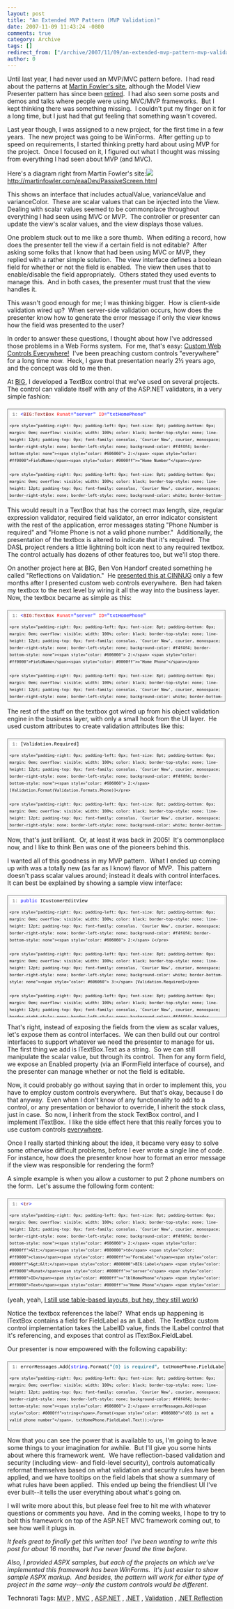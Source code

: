 ```yaml
---
layout: post
title: "An Extended MVP Pattern (MVP Validation)"
date: 2007-11-09 11:43:24 -0800
comments: true
category: Archive
tags: []
redirect_from: ["/archive/2007/11/09/an-extended-mvp-pattern-mvp-validation.aspx"]
author: 0
---
```

<!-- more -->
<p>Until last year, I had never used an MVP/MVC pattern before.  I had read about the patterns at <a href="http://www.MartinFowler.com" target="_blank">Martin Fowler's site</a>, although the Model View Presenter pattern has since been <a href="http://martinfowler.com/eaaDev/ModelViewPresenter.html" target="_blank">retired</a>.  I had also seen some posts and demos and talks where people were using MVC/MVP frameworks.  But I kept thinking there was something missing.  I couldn't put my finger on it for a long time, but I just had that gut feeling that something wasn't covered.</p>  <p>Last year though, I was assigned to a new project, for the first time in a few years.  The new project was going to be WinForms.  After getting up to speed on requirements, I started thinking pretty hard about using MVP for the project.  Once I focused on it, I figured out what I thought was missing from everything I had seen about MVP (and MVC).</p>  <p>Here's a diagram right from Martin Fowler's site:<img id="id" src="http://martinfowler.com/eaaDev/passiveScreen/asssesIntermed-cd.gif" />     <br /><a title="http://martinfowler.com/eaaDev/PassiveScreen.html" href="http://martinfowler.com/eaaDev/PassiveScreen.html">http://martinfowler.com/eaaDev/PassiveScreen.html</a></p>  <p>This shows an interface that includes actualValue, varianceValue and varianceColor.  These are scalar values that can be injected into the View.  Dealing with scalar values seemed to be commonplace throughout everything I had seen using MVC or MVP.  The controller or presenter can update the view's scalar values, and the view displays those values.</p>  <p>One problem stuck out to me like a sore thumb.  When editing a record, how does the presenter tell the view if a certain field is not editable?  After asking some folks that I know that had been using MVC or MVP, they replied with a rather simple solution.  The view interface defines a boolean field for whether or not the field is enabled.  The view then uses that to enable/disable the field appropriately.  Others stated they used events to manage this.  And in both cases, the presenter must trust that the view handles it.</p>  <p>This wasn't good enough for me; I was thinking bigger.  How is client-side validation wired up?  When server-side validation occurs, how does the presenter know how to generate the error message if only the view knows how the field was presented to the user?</p>  <p>In order to answer these questions, I thought about how I've addressed those problems in a Web Forms system.  For me, that's easy: <a href="http://oldblog.jeffhandley.com/index.php/2005/05/22/custom-web-controls-everywhere/" target="_blank">Custom Web Controls Everywhere!</a>  I've been preaching custom controls "everywhere" for a long time now.  Heck, I gave that presentation nearly 2½ years ago, and the concept was old to me then.</p>  <p>At <a href="http://www.bigsolutions.com" target="_blank">BIG</a>, I developed a TextBox control that we've used on several projects.  The control can validate itself with any of the ASP.NET validators, in a very simple fashion:</p>  <div style="border-right: gray 1px solid; padding-right: 4px; border-top: gray 1px solid; padding-left: 4px; font-size: 8pt; padding-bottom: 4px; margin: 20px 0px 10px; overflow: auto; border-left: gray 1px solid; width: 97.5%; cursor: text; max-height: 200px; line-height: 12pt; padding-top: 4px; border-bottom: gray 1px solid; font-family: consolas, 'Courier New', courier, monospace; background-color: #f4f4f4">   <div style="padding-right: 0px; padding-left: 0px; font-size: 8pt; padding-bottom: 0px; overflow: visible; width: 100%; color: black; border-top-style: none; line-height: 12pt; padding-top: 0px; font-family: consolas, 'Courier New', courier, monospace; border-right-style: none; border-left-style: none; background-color: #f4f4f4; border-bottom-style: none">     <pre style="padding-right: 0px; padding-left: 0px; font-size: 8pt; padding-bottom: 0px; margin: 0em; overflow: visible; width: 100%; color: black; border-top-style: none; line-height: 12pt; padding-top: 0px; font-family: consolas, 'Courier New', courier, monospace; border-right-style: none; border-left-style: none; background-color: white; border-bottom-style: none"><span style="color: #606060"> 1:</span> <span style="color: #0000ff">&lt;</span><span style="color: #800000">BIG:TextBox</span> <span style="color: #ff0000">Runat</span><span style="color: #0000ff">="server"</span> <span style="color: #ff0000">ID</span><span style="color: #0000ff">="txtHomePhone"</span></pre>

    <pre style="padding-right: 0px; padding-left: 0px; font-size: 8pt; padding-bottom: 0px; margin: 0em; overflow: visible; width: 100%; color: black; border-top-style: none; line-height: 12pt; padding-top: 0px; font-family: consolas, 'Courier New', courier, monospace; border-right-style: none; border-left-style: none; background-color: #f4f4f4; border-bottom-style: none"><span style="color: #606060"> 2:</span> <span style="color: #ff0000">FieldName</span><span style="color: #0000ff">="Home Number"</span></pre>

    <pre style="padding-right: 0px; padding-left: 0px; font-size: 8pt; padding-bottom: 0px; margin: 0em; overflow: visible; width: 100%; color: black; border-top-style: none; line-height: 12pt; padding-top: 0px; font-family: consolas, 'Courier New', courier, monospace; border-right-style: none; border-left-style: none; background-color: white; border-bottom-style: none"><span style="color: #606060"> 3:</span> <span style="color: #ff0000">Required-Enabled</span><span style="color: #0000ff">="True"</span></pre>

    <pre style="padding-right: 0px; padding-left: 0px; font-size: 8pt; padding-bottom: 0px; margin: 0em; overflow: visible; width: 100%; color: black; border-top-style: none; line-height: 12pt; padding-top: 0px; font-family: consolas, 'Courier New', courier, monospace; border-right-style: none; border-left-style: none; background-color: #f4f4f4; border-bottom-style: none"><span style="color: #606060"> 4:</span> <span style="color: #ff0000">Format</span><span style="color: #0000ff">="Phone"</span> <span style="color: #0000ff">/&gt;</span></pre>
  </div>
</div>

<p>This would result in a TextBox that has the correct max length, size, regular expression validator, required field validator, an error indicator consistent with the rest of the application, error messages stating "Phone Number is required" and "Home Phone is not a valid phone number."  Additionally, the presentation of the textbox is altered to indicate that it's required.  The DASL project renders a little lightning bolt icon next to any required textbox.  The control actually has dozens of other features too, but we'll stop there.</p>

<p>On another project here at BIG, Ben Von Handorf created something he called "Reflections on Validation."  He <a href="http://cinnug.org/blogs/blog/archive/2005/09/28/62.aspx" target="_blank">presented this at CINNUG</a> only a few months after I presented custom web controls everywhere.  Ben had taken my textbox to the next level by wiring it all the way into the business layer.  Now, the textbox became as simple as this:</p>

<div style="border-right: gray 1px solid; padding-right: 4px; border-top: gray 1px solid; padding-left: 4px; font-size: 8pt; padding-bottom: 4px; margin: 20px 0px 10px; overflow: auto; border-left: gray 1px solid; width: 97.5%; cursor: text; max-height: 200px; line-height: 12pt; padding-top: 4px; border-bottom: gray 1px solid; font-family: consolas, 'Courier New', courier, monospace; background-color: #f4f4f4">
  <div style="padding-right: 0px; padding-left: 0px; font-size: 8pt; padding-bottom: 0px; overflow: visible; width: 100%; color: black; border-top-style: none; line-height: 12pt; padding-top: 0px; font-family: consolas, 'Courier New', courier, monospace; border-right-style: none; border-left-style: none; background-color: #f4f4f4; border-bottom-style: none">
    <pre style="padding-right: 0px; padding-left: 0px; font-size: 8pt; padding-bottom: 0px; margin: 0em; overflow: visible; width: 100%; color: black; border-top-style: none; line-height: 12pt; padding-top: 0px; font-family: consolas, 'Courier New', courier, monospace; border-right-style: none; border-left-style: none; background-color: white; border-bottom-style: none"><span style="color: #606060"> 1:</span> <span style="color: #0000ff">&lt;</span><span style="color: #800000">BIG:TextBox</span> <span style="color: #ff0000">Runat</span><span style="color: #0000ff">="server"</span> <span style="color: #ff0000">ID</span><span style="color: #0000ff">="txtHomePhone"</span></pre>

    <pre style="padding-right: 0px; padding-left: 0px; font-size: 8pt; padding-bottom: 0px; margin: 0em; overflow: visible; width: 100%; color: black; border-top-style: none; line-height: 12pt; padding-top: 0px; font-family: consolas, 'Courier New', courier, monospace; border-right-style: none; border-left-style: none; background-color: #f4f4f4; border-bottom-style: none"><span style="color: #606060"> 2:</span> <span style="color: #ff0000">FieldName</span><span style="color: #0000ff">="Home Phone"</span></pre>

    <pre style="padding-right: 0px; padding-left: 0px; font-size: 8pt; padding-bottom: 0px; margin: 0em; overflow: visible; width: 100%; color: black; border-top-style: none; line-height: 12pt; padding-top: 0px; font-family: consolas, 'Courier New', courier, monospace; border-right-style: none; border-left-style: none; background-color: white; border-bottom-style: none"><span style="color: #606060"> 3:</span> <span style="color: #ff0000">Property</span><span style="color: #0000ff">="HomePhone"</span> <span style="color: #0000ff">/&gt;</span></pre>
  </div>
</div>

<p>The rest of the stuff on the textbox got wired up from his object validation engine in the business layer, with only a small hook from the UI layer.  He used custom attributes to create validation attributes like this:</p>

<div style="border-right: gray 1px solid; padding-right: 4px; border-top: gray 1px solid; padding-left: 4px; font-size: 8pt; padding-bottom: 4px; margin: 20px 0px 10px; overflow: auto; border-left: gray 1px solid; width: 97.5%; cursor: text; max-height: 200px; line-height: 12pt; padding-top: 4px; border-bottom: gray 1px solid; font-family: consolas, 'Courier New', courier, monospace; background-color: #f4f4f4">
  <div style="padding-right: 0px; padding-left: 0px; font-size: 8pt; padding-bottom: 0px; overflow: visible; width: 100%; color: black; border-top-style: none; line-height: 12pt; padding-top: 0px; font-family: consolas, 'Courier New', courier, monospace; border-right-style: none; border-left-style: none; background-color: #f4f4f4; border-bottom-style: none">
    <pre style="padding-right: 0px; padding-left: 0px; font-size: 8pt; padding-bottom: 0px; margin: 0em; overflow: visible; width: 100%; color: black; border-top-style: none; line-height: 12pt; padding-top: 0px; font-family: consolas, 'Courier New', courier, monospace; border-right-style: none; border-left-style: none; background-color: white; border-bottom-style: none"><span style="color: #606060"> 1:</span> [Validation.Required]</pre>

    <pre style="padding-right: 0px; padding-left: 0px; font-size: 8pt; padding-bottom: 0px; margin: 0em; overflow: visible; width: 100%; color: black; border-top-style: none; line-height: 12pt; padding-top: 0px; font-family: consolas, 'Courier New', courier, monospace; border-right-style: none; border-left-style: none; background-color: #f4f4f4; border-bottom-style: none"><span style="color: #606060"> 2:</span> [Validation.Format(Validation.Formats.Phone)]</pre>

    <pre style="padding-right: 0px; padding-left: 0px; font-size: 8pt; padding-bottom: 0px; margin: 0em; overflow: visible; width: 100%; color: black; border-top-style: none; line-height: 12pt; padding-top: 0px; font-family: consolas, 'Courier New', courier, monospace; border-right-style: none; border-left-style: none; background-color: white; border-bottom-style: none"><span style="color: #606060"> 3:</span> <span style="color: #0000ff">public</span> <span style="color: #0000ff">string</span> HomePhone</pre>

    <pre style="padding-right: 0px; padding-left: 0px; font-size: 8pt; padding-bottom: 0px; margin: 0em; overflow: visible; width: 100%; color: black; border-top-style: none; line-height: 12pt; padding-top: 0px; font-family: consolas, 'Courier New', courier, monospace; border-right-style: none; border-left-style: none; background-color: #f4f4f4; border-bottom-style: none"><span style="color: #606060"> 4:</span> {</pre>

    <pre style="padding-right: 0px; padding-left: 0px; font-size: 8pt; padding-bottom: 0px; margin: 0em; overflow: visible; width: 100%; color: black; border-top-style: none; line-height: 12pt; padding-top: 0px; font-family: consolas, 'Courier New', courier, monospace; border-right-style: none; border-left-style: none; background-color: white; border-bottom-style: none"><span style="color: #606060"> 5:</span> get { <span style="color: #0000ff">return</span> _homePhone; }</pre>

    <pre style="padding-right: 0px; padding-left: 0px; font-size: 8pt; padding-bottom: 0px; margin: 0em; overflow: visible; width: 100%; color: black; border-top-style: none; line-height: 12pt; padding-top: 0px; font-family: consolas, 'Courier New', courier, monospace; border-right-style: none; border-left-style: none; background-color: #f4f4f4; border-bottom-style: none"><span style="color: #606060"> 6:</span> set { _homePhone = <span style="color: #0000ff">value</span>; }</pre>

    <pre style="padding-right: 0px; padding-left: 0px; font-size: 8pt; padding-bottom: 0px; margin: 0em; overflow: visible; width: 100%; color: black; border-top-style: none; line-height: 12pt; padding-top: 0px; font-family: consolas, 'Courier New', courier, monospace; border-right-style: none; border-left-style: none; background-color: white; border-bottom-style: none"><span style="color: #606060"> 7:</span> }</pre>
  </div>
</div>

<p>Now, that's just brilliant.  Or, at least it was back in 2005!  It's commonplace now, and I like to think Ben was one of the pioneers behind this.</p>

<p>I wanted all of this goodness in my MVP pattern.  What I ended up coming up with was a totally new (as far as I know) flavor of MVP.  This pattern doesn't pass scalar values around; instead it deals with control interfaces.  It can best be explained by showing a sample view interface:</p>

<div style="border-right: gray 1px solid; padding-right: 4px; border-top: gray 1px solid; padding-left: 4px; font-size: 8pt; padding-bottom: 4px; margin: 20px 0px 10px; overflow: auto; border-left: gray 1px solid; width: 98.03%; cursor: text; max-height: 270px; line-height: 12pt; padding-top: 4px; border-bottom: gray 1px solid; font-family: consolas, 'Courier New', courier, monospace; height: 326px; background-color: #f4f4f4">
  <div style="padding-right: 0px; padding-left: 0px; font-size: 8pt; padding-bottom: 0px; overflow: visible; width: 100%; color: black; border-top-style: none; line-height: 12pt; padding-top: 0px; font-family: consolas, 'Courier New', courier, monospace; border-right-style: none; border-left-style: none; background-color: #f4f4f4; border-bottom-style: none">
    <pre style="padding-right: 0px; padding-left: 0px; font-size: 8pt; padding-bottom: 0px; margin: 0em; overflow: visible; width: 100%; color: black; border-top-style: none; line-height: 12pt; padding-top: 0px; font-family: consolas, 'Courier New', courier, monospace; border-right-style: none; border-left-style: none; background-color: white; border-bottom-style: none"><span style="color: #606060"> 1:</span> <span style="color: #0000ff">public</span> ICustomerEditView</pre>

    <pre style="padding-right: 0px; padding-left: 0px; font-size: 8pt; padding-bottom: 0px; margin: 0em; overflow: visible; width: 100%; color: black; border-top-style: none; line-height: 12pt; padding-top: 0px; font-family: consolas, 'Courier New', courier, monospace; border-right-style: none; border-left-style: none; background-color: #f4f4f4; border-bottom-style: none"><span style="color: #606060"> 2:</span> {</pre>

    <pre style="padding-right: 0px; padding-left: 0px; font-size: 8pt; padding-bottom: 0px; margin: 0em; overflow: visible; width: 100%; color: black; border-top-style: none; line-height: 12pt; padding-top: 0px; font-family: consolas, 'Courier New', courier, monospace; border-right-style: none; border-left-style: none; background-color: white; border-bottom-style: none"><span style="color: #606060"> 3:</span> [Validation.Required]</pre>

    <pre style="padding-right: 0px; padding-left: 0px; font-size: 8pt; padding-bottom: 0px; margin: 0em; overflow: visible; width: 100%; color: black; border-top-style: none; line-height: 12pt; padding-top: 0px; font-family: consolas, 'Courier New', courier, monospace; border-right-style: none; border-left-style: none; background-color: #f4f4f4; border-bottom-style: none"><span style="color: #606060"> 4:</span> ITextBox txtFirstName;</pre>

    <pre style="padding-right: 0px; padding-left: 0px; font-size: 8pt; padding-bottom: 0px; margin: 0em; overflow: visible; width: 100%; color: black; border-top-style: none; line-height: 12pt; padding-top: 0px; font-family: consolas, 'Courier New', courier, monospace; border-right-style: none; border-left-style: none; background-color: white; border-bottom-style: none"><span style="color: #606060"> 5:</span>  </pre>

    <pre style="padding-right: 0px; padding-left: 0px; font-size: 8pt; padding-bottom: 0px; margin: 0em; overflow: visible; width: 100%; color: black; border-top-style: none; line-height: 12pt; padding-top: 0px; font-family: consolas, 'Courier New', courier, monospace; border-right-style: none; border-left-style: none; background-color: #f4f4f4; border-bottom-style: none"><span style="color: #606060"> 6:</span> ITextBox txtMiddleName;</pre>

    <pre style="padding-right: 0px; padding-left: 0px; font-size: 8pt; padding-bottom: 0px; margin: 0em; overflow: visible; width: 100%; color: black; border-top-style: none; line-height: 12pt; padding-top: 0px; font-family: consolas, 'Courier New', courier, monospace; border-right-style: none; border-left-style: none; background-color: white; border-bottom-style: none"><span style="color: #606060"> 7:</span>  </pre>

    <pre style="padding-right: 0px; padding-left: 0px; font-size: 8pt; padding-bottom: 0px; margin: 0em; overflow: visible; width: 100%; color: black; border-top-style: none; line-height: 12pt; padding-top: 0px; font-family: consolas, 'Courier New', courier, monospace; border-right-style: none; border-left-style: none; background-color: #f4f4f4; border-bottom-style: none"><span style="color: #606060"> 8:</span> [Validation.Required]</pre>

    <pre style="padding-right: 0px; padding-left: 0px; font-size: 8pt; padding-bottom: 0px; margin: 0em; overflow: visible; width: 100%; color: black; border-top-style: none; line-height: 12pt; padding-top: 0px; font-family: consolas, 'Courier New', courier, monospace; border-right-style: none; border-left-style: none; background-color: white; border-bottom-style: none"><span style="color: #606060"> 9:</span> ITextBox txtLastName;</pre>

    <pre style="padding-right: 0px; padding-left: 0px; font-size: 8pt; padding-bottom: 0px; margin: 0em; overflow: visible; width: 100%; color: black; border-top-style: none; line-height: 12pt; padding-top: 0px; font-family: consolas, 'Courier New', courier, monospace; border-right-style: none; border-left-style: none; background-color: #f4f4f4; border-bottom-style: none"><span style="color: #606060"> 10:</span>  </pre>

    <pre style="padding-right: 0px; padding-left: 0px; font-size: 8pt; padding-bottom: 0px; margin: 0em; overflow: visible; width: 100%; color: black; border-top-style: none; line-height: 12pt; padding-top: 0px; font-family: consolas, 'Courier New', courier, monospace; border-right-style: none; border-left-style: none; background-color: white; border-bottom-style: none"><span style="color: #606060"> 11:</span> ITextBox txtAddress;</pre>

    <pre style="padding-right: 0px; padding-left: 0px; font-size: 8pt; padding-bottom: 0px; margin: 0em; overflow: visible; width: 100%; color: black; border-top-style: none; line-height: 12pt; padding-top: 0px; font-family: consolas, 'Courier New', courier, monospace; border-right-style: none; border-left-style: none; background-color: #f4f4f4; border-bottom-style: none"><span style="color: #606060"> 12:</span> ITextBox txtCity;</pre>

    <pre style="padding-right: 0px; padding-left: 0px; font-size: 8pt; padding-bottom: 0px; margin: 0em; overflow: visible; width: 100%; color: black; border-top-style: none; line-height: 12pt; padding-top: 0px; font-family: consolas, 'Courier New', courier, monospace; border-right-style: none; border-left-style: none; background-color: white; border-bottom-style: none"><span style="color: #606060"> 13:</span> IComboBox cboState;</pre>

    <pre style="padding-right: 0px; padding-left: 0px; font-size: 8pt; padding-bottom: 0px; margin: 0em; overflow: visible; width: 100%; color: black; border-top-style: none; line-height: 12pt; padding-top: 0px; font-family: consolas, 'Courier New', courier, monospace; border-right-style: none; border-left-style: none; background-color: #f4f4f4; border-bottom-style: none"><span style="color: #606060"> 14:</span> ITextBox txtZipCode;</pre>

    <pre style="padding-right: 0px; padding-left: 0px; font-size: 8pt; padding-bottom: 0px; margin: 0em; overflow: visible; width: 100%; color: black; border-top-style: none; line-height: 12pt; padding-top: 0px; font-family: consolas, 'Courier New', courier, monospace; border-right-style: none; border-left-style: none; background-color: white; border-bottom-style: none"><span style="color: #606060"> 15:</span> ICheckBox chkOnMailingList;</pre>

    <pre style="padding-right: 0px; padding-left: 0px; font-size: 8pt; padding-bottom: 0px; margin: 0em; overflow: visible; width: 100%; color: black; border-top-style: none; line-height: 12pt; padding-top: 0px; font-family: consolas, 'Courier New', courier, monospace; border-right-style: none; border-left-style: none; background-color: #f4f4f4; border-bottom-style: none"><span style="color: #606060"> 16:</span> }</pre>
  </div>
</div>

<p>That's right, instead of exposing the fields from the view as scalar values, let's expose them as control interfaces.  We can then build out our control interfaces to support whatever we need the presenter to manage for us.  The first thing we add is ITextBox.Text as a string.  So we can still manipulate the scalar value, but through its control.  Then for any form field, we expose an Enabled property (via an IFormField interface of course), and the presenter can manage whether or not the field is editable.</p>

<p>Now, it could probably go without saying that in order to implement this, you have to employ custom controls everywhere.  But that's okay, because I do that anyway.  Even when I don't know of any functionality to add to a control, or any presentation or behavior to override, I inherit the stock class, just in case.  So now, I inherit from the stock TextBox control, and I implement ITextBox.  I like the side effect here that this really forces you to use custom controls <u>everywhere</u>.</p>

<p>Once I really started thinking about the idea, it became very easy to solve some otherwise difficult problems, before I ever wrote a single line of code.  For instance, how does the presenter know how to format an error message if the view was responsible for rendering the form?</p>

<p>A simple example is when you allow a customer to put 2 phone numbers on the form.  Let's assume the following form content:</p>

<div style="border-right: gray 1px solid; padding-right: 4px; border-top: gray 1px solid; padding-left: 4px; font-size: 8pt; padding-bottom: 4px; margin: 20px 0px 10px; overflow: auto; border-left: gray 1px solid; width: 97.5%; cursor: text; max-height: 200px; line-height: 12pt; padding-top: 4px; border-bottom: gray 1px solid; font-family: consolas, 'Courier New', courier, monospace; background-color: #f4f4f4">
  <div style="padding-right: 0px; padding-left: 0px; font-size: 8pt; padding-bottom: 0px; overflow: visible; width: 100%; color: black; border-top-style: none; line-height: 12pt; padding-top: 0px; font-family: consolas, 'Courier New', courier, monospace; border-right-style: none; border-left-style: none; background-color: #f4f4f4; border-bottom-style: none">
    <pre style="padding-right: 0px; padding-left: 0px; font-size: 8pt; padding-bottom: 0px; margin: 0em; overflow: visible; width: 100%; color: black; border-top-style: none; line-height: 12pt; padding-top: 0px; font-family: consolas, 'Courier New', courier, monospace; border-right-style: none; border-left-style: none; background-color: white; border-bottom-style: none"><span style="color: #606060"> 1:</span> <span style="color: #0000ff">&lt;</span><span style="color: #800000">tr</span><span style="color: #0000ff">&gt;</span></pre>

    <pre style="padding-right: 0px; padding-left: 0px; font-size: 8pt; padding-bottom: 0px; margin: 0em; overflow: visible; width: 100%; color: black; border-top-style: none; line-height: 12pt; padding-top: 0px; font-family: consolas, 'Courier New', courier, monospace; border-right-style: none; border-left-style: none; background-color: #f4f4f4; border-bottom-style: none"><span style="color: #606060"> 2:</span> <span style="color: #0000ff">&lt;</span><span style="color: #800000">td</span> <span style="color: #ff0000">class</span><span style="color: #0000ff">="FormLabel"</span><span style="color: #0000ff">&gt;&lt;</span><span style="color: #800000">BIG:Label</span> <span style="color: #ff0000">Runat</span><span style="color: #0000ff">="server"</span> <span style="color: #ff0000">ID</span><span style="color: #0000ff">="lblHomePhone"</span> <span style="color: #ff0000">Text</span><span style="color: #0000ff">="Home Phone"</span> <span style="color: #0000ff">/&gt;</span>:<span style="color: #0000ff">&lt;/</span><span style="color: #800000">td</span><span style="color: #0000ff">&gt;</span></pre>

    <pre style="padding-right: 0px; padding-left: 0px; font-size: 8pt; padding-bottom: 0px; margin: 0em; overflow: visible; width: 100%; color: black; border-top-style: none; line-height: 12pt; padding-top: 0px; font-family: consolas, 'Courier New', courier, monospace; border-right-style: none; border-left-style: none; background-color: white; border-bottom-style: none"><span style="color: #606060"> 3:</span> <span style="color: #0000ff">&lt;</span><span style="color: #800000">td</span> <span style="color: #ff0000">class</span><span style="color: #0000ff">="FormField"</span><span style="color: #0000ff">&gt;&lt;</span><span style="color: #800000">BIG:TextBox</span> <span style="color: #ff0000">Runat</span><span style="color: #0000ff">="server"</span> <span style="color: #ff0000">ID</span><span style="color: #0000ff">="txtHomePhone"</span> <span style="color: #ff0000">LabelID</span><span style="color: #0000ff">="lblHomePhone"</span> <span style="color: #0000ff">/&gt;&lt;/</span><span style="color: #800000">td</span><span style="color: #0000ff">&gt;</span></pre>

    <pre style="padding-right: 0px; padding-left: 0px; font-size: 8pt; padding-bottom: 0px; margin: 0em; overflow: visible; width: 100%; color: black; border-top-style: none; line-height: 12pt; padding-top: 0px; font-family: consolas, 'Courier New', courier, monospace; border-right-style: none; border-left-style: none; background-color: #f4f4f4; border-bottom-style: none"><span style="color: #606060"> 4:</span> <span style="color: #0000ff">&lt;/</span><span style="color: #800000">tr</span><span style="color: #0000ff">&gt;</span></pre>
  </div>
</div>

<p>(yeah, yeah, <a href="http://arcware.net/archive/2006/02/12/5871.aspx" target="_blank">I still use table-based layouts, but hey, they still work</a>)</p>

<p>Notice the textbox references the label?  What ends up happening is ITextBox contains a field for FieldLabel as an ILabel.  The TextBox custom control implementation takes the LabelID value, finds the ILabel control that it's referencing, and exposes that control as ITextBox.FieldLabel.</p>

<p>Our presenter is now empowered with the following capability:</p>

<div style="border-right: gray 1px solid; padding-right: 4px; border-top: gray 1px solid; padding-left: 4px; font-size: 8pt; padding-bottom: 4px; margin: 20px 0px 10px; overflow: auto; border-left: gray 1px solid; width: 97.5%; cursor: text; max-height: 200px; line-height: 12pt; padding-top: 4px; border-bottom: gray 1px solid; font-family: consolas, 'Courier New', courier, monospace; background-color: #f4f4f4">
  <div style="padding-right: 0px; padding-left: 0px; font-size: 8pt; padding-bottom: 0px; overflow: visible; width: 100%; color: black; border-top-style: none; line-height: 12pt; padding-top: 0px; font-family: consolas, 'Courier New', courier, monospace; border-right-style: none; border-left-style: none; background-color: #f4f4f4; border-bottom-style: none">
    <pre style="padding-right: 0px; padding-left: 0px; font-size: 8pt; padding-bottom: 0px; margin: 0em; overflow: visible; width: 100%; color: black; border-top-style: none; line-height: 12pt; padding-top: 0px; font-family: consolas, 'Courier New', courier, monospace; border-right-style: none; border-left-style: none; background-color: white; border-bottom-style: none"><span style="color: #606060"> 1:</span> errorMessages.Add(<span style="color: #0000ff">string</span>.Format(<span style="color: #006080">"{0} is required"</span>, txtHomePhone.FieldLabel.Text));</pre>

    <pre style="padding-right: 0px; padding-left: 0px; font-size: 8pt; padding-bottom: 0px; margin: 0em; overflow: visible; width: 100%; color: black; border-top-style: none; line-height: 12pt; padding-top: 0px; font-family: consolas, 'Courier New', courier, monospace; border-right-style: none; border-left-style: none; background-color: #f4f4f4; border-bottom-style: none"><span style="color: #606060"> 2:</span> errorMessages.Add(<span style="color: #0000ff">string</span>.Format(<span style="color: #006080">"{0} is not a valid phone number"</span>, txtHomePhone.FieldLabel.Text));</pre>
  </div>
</div>

<p>Now that you can see the power that is available to us, I'm going to leave some things to your imagination for awhile.  But I'll give you some hints about where this framework went.  We have reflection-based validation and security (including view- and field-level security), controls automatically reformat themselves based on what validation and security rules have been applied, and we have tooltips on the field labels that show a summary of what rules have been applied.  This ended up being the friendliest UI I've ever built--it tells the user everything about what's going on.</p>

<p>I will write more about this, but please feel free to hit me with whatever questions or comments you have.  And in the coming weeks, I hope to try to bolt this framework on top of the ASP.NET MVC framework coming out, to see how well it plugs in.</p>

<p><em>It feels great to finally get this written too!  I've been wanting to write this post for about 16 months, but I've never found the time before.</em></p>

<p><em>Also, I provided ASPX samples, but each of the projects on which we've implemented this framework has been WinForms.  It's just easier to show sample ASPX markup.  And besides, the pattern will work for either type of project in the same way--only the custom controls would be different.</em></p>

<div class="wlWriterSmartContent" id="scid:0767317B-992E-4b12-91E0-4F059A8CECA8:d41f7e62-31f9-4a3d-a348-46c3a3aa49f2" style="padding-right: 0px; display: inline; padding-left: 0px; float: none; padding-bottom: 0px; margin: 0px; padding-top: 0px">Technorati Tags: 
		<a href="http://technorati.com/tags/MVP/" rel="tag">MVP</a>
		, 
		<a href="http://technorati.com/tags/MVC/" rel="tag">MVC</a>
		, 
		<a href="http://technorati.com/tags/ASP.NET/" rel="tag">ASP.NET</a>
		, 
		<a href="http://technorati.com/tags/.NET/" rel="tag">.NET</a>
		, 
		<a href="http://technorati.com/tags/Validation/" rel="tag">Validation</a>
		, 
		<a href="http://technorati.com/tags/.NET%20Reflection/" rel="tag">.NET Reflection</a>
		</div>

